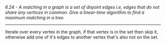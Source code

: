 *6.24 - A matching in a graph is a set of disjoint edges i.e, edges that do not share any vertices in common. Give a linear-time algorithm to find a maximum matching in a tree.*
***
Iterate over every vertex in the graph, if that vertex is in the set then skip it, otherwise add one of it's edges to another vertex that's also not on the set.
